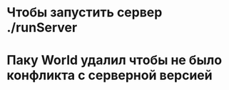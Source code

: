 # Чтобы запустить сервер ./runServer
# Паку World удалил чтобы не было конфликта с серверной версией

